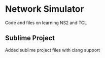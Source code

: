 # Network Simulator 
Code and files on learning NS2 and TCL

## Sublime Project
Added sublime project files with clang support
